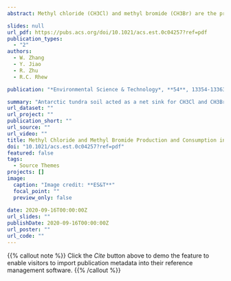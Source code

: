 ```yaml
---
abstract: Methyl chloride (CH3Cl) and methyl bromide (CH3Br) are the predominant carriers of natural chlorine and bromine from the troposphere to the stratosphere, which can catalyze the destruction of stratospheric ozone. Here, penguin colony soils (PCS) and the adjacent tundra soils (i.e., penguin-lacking colony soils, PLS), seal colony soils (SCS), tundra marsh soils (TMS), and normal upland tundra soils (UTS) in coastal Antarctica were collected and incubated for the first time to confirm that these soils were CH3Cl and CH3Br sources or sinks. Overall, tundra soil acted as a net sink for CH3Cl and CH3Br with potential flux ranges from −18.1 to −2.8 pmol g–1 d–1 and −1.32 to −0.24 pmol g–1 d–1, respectively. The deposition of penguin guano or seal excrement into tundra soils facilitated the simultaneous production of CH3Cl and CH3Br and resulted in a smaller sink in PCS, SCS, and PLS. Laboratory-based thermal treatments and anaerobic incubation experiments suggested that the consumption of CH3Cl and CH3Br was predominantly mediated by microbes while the production was abiotic and O2 independent. Temperature gradient incubations revealed that increasing soil temperature promoted the consumption of CH3Cl and CH3Br in UTS, suggesting that the regional sink may increase with Antarctic warming, depending on changes in soil moisture and abiotic production rates.

slides: null
url_pdf: https://pubs.acs.org/doi/10.1021/acs.est.0c04257?ref=pdf
publication_types:
  - "2"
authors:
  - W. Zhang
  - Y. Jiao
  - R. Zhu
  - R.C. Rhew

publication: "*Environmental Science & Technology*, **54**, 13354-13363, https://dx.doi.org/10.1021/acs.est.0c04257"

summary: "Antarctic tundra soil acted as a net sink for CH3Cl and CH3Br"
url_dataset: ""
url_project: ""
publication_short: ""
url_source: ""
url_video: ""
title: Methyl Chloride and Methyl Bromide Production and Consumption in Coastal Antarctic Tundra Soils Subject to Sea Animal Activities
doi: "10.1021/acs.est.0c04257?ref=pdf"
featured: false
tags:
  - Source Themes
projects: []
image:
  caption: "Image credit: **ES&T**"
  focal_point: ""
  preview_only: false  
  
date: 2020-09-16T00:00:00Z  
url_slides: ""
publishDate: 2020-09-16T00:00:00Z
url_poster: ""
url_code: ""
---
```


{{% callout note %}}
Click the *Cite* button above to demo the feature to enable visitors to import publication metadata into their reference management software.
{{% /callout %}}
